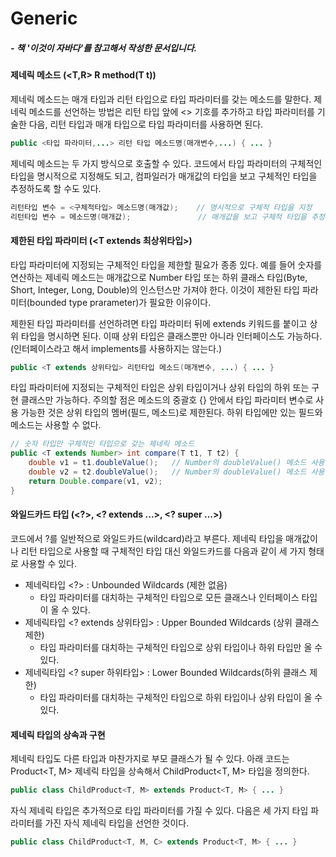 # Generic

##### - 책 '이것이 자바다'를 참고해서 작성한 문서입니다.



#### 제네릭 메소드 (<T,R> R method(T t))

제네릭 메소드는 매개 타입과 리턴 타입으로 타입 파라미터를 갖는 메소드를 말한다. 제네릭 메소드를 선언하는 방법은 리턴 타입 앞에 <> 기호를 추가하고 타입 파라미터를 기술한 다음, 리턴 타입과 매개 타입으로 타입 파라미터를 사용하면 된다.

```java
public <타입 파라미터,...> 리턴 타입 메소드명(매개변수,...) { ... }
```

제네릭 메소드는 두 가지 방식으로 호출할 수 있다. 코드에서 타입 파라미터의 구체적인 타입을 명시적으로 지정해도 되고, 컴파일러가 매개값의 타입을 보고 구체적인 타입을 추정하도록 할 수도 있다.

```java
리턴타입 변수 = <구체적타입> 메소드명(매개값);	// 명시적으로 구체적 타입을 지정
리턴타입 변수 = 메소드명(매개값);			   // 매개값을 보고 구체적 타입을 추정
```



#### 제한된 타입 파라미터 (<T extends 최상위타입>)

타입 파라미터에 지정되는 구체적인 타입을 제한할 필요가 종종 있다. 예를 들어 숫자를 연산하는 제네릭 메소드는 매개값으로 Number 타입 또는 하위 클래스 타입(Byte, Short, Integer, Long, Double)의 인스턴스만 가져야 한다. 이것이 제한된 타입 파라미터(bounded type prarameter)가 필요한 이유이다.

제한된 타입 파라미터를 선언하려면 타입 파라미터 뒤에 extends 키워드를 붙이고 상위 타입을 명시하면 된다. 이때 상위 타입은 클래스뿐만 아니라 인터페이스도 가능하다. (인터페이스라고 해서 implements를 사용하지는 않는다.)

```java
public <T extends 상위타입> 리턴타입 메소드(매개변수, ...) { ... }
```

타입 파라미터에 지정되는 구체적인 타입은 상위 타입이거나 상위 타입의 하위 또는 구현 클래스만 가능하다. 주의할 점은 메소드의 중괄호 {} 안에서 타입 파라미터 변수로 사용 가능한 것은 상위 타입의 멤버(필드, 메소드)로 제한된다. 하위 타입에만 있는 필드와 메소드는 사용할 수 없다.

```java
// 숫자 타입만 구체적인 타입으로 갖는 제네릭 메소드
public <T extends Number> int compare(T t1, T t2) {
	double v1 = t1.doubleValue();	// Number의 doubleValue() 메소드 사용
	double v2 = t2.doubleValue();	// Number의 doubleValue() 메소드 사용
	return Double.compare(v1, v2);
}
```



#### 와일드카드 타입 (<?>, <? extends ...>, <? super ...>)

코드에서 ?를 일반적으로 와일드카드(wildcard)라고 부른다. 제네릭 타입을 매개값이나 리턴 타입으로 사용할 때 구체적인 타입 대신 와일드카드를 다음과 같이 세 가지 형태로 사용할 수 있다.

- 제네릭타입 <?> : Unbounded Wildcards (제한 없음)
  - 타입 파라미터를 대치하는 구체적인 타입으로 모든 클래스나 인터페이스 타입이 올 수 있다.
- 제네릭타입 <? extends 상위타입> : Upper Bounded Wildcards (상위 클래스 제한)
  - 타입 파라미터를 대치하는 구체적인 타입으로 상위 타입이나 하위 타입만 올 수 있다.
- 제네릭타입 <? super 하위타입> : Lower Bounded Wildcards(하위 클래스 제한)
  - 타입 파라미터를 대치하는 구체적인 타입으로 하위 타입이나 상위 타입이 올 수 있다.



#### 제네릭 타입의 상속과 구현

제네릭 타입도 다른 타입과 마찬가지로 부모 클래스가 될 수 있다. 아래 코드는 Product<T, M> 제네릭 타입을 상속해서 ChildProduct<T, M> 타입을 정의한다.

```java
public class ChildProduct<T, M> extends Product<T, M> { ... }
```

자식 제네릭 타입은 추가적으로 타입 파라미터를 가질 수 있다. 다음은 세 가지 타입 파라미터를 가진 자식 제네릭 타입을 선언한 것이다.

```java
public class ChildProduct<T, M, C> extends Product<T, M> { ... }
```